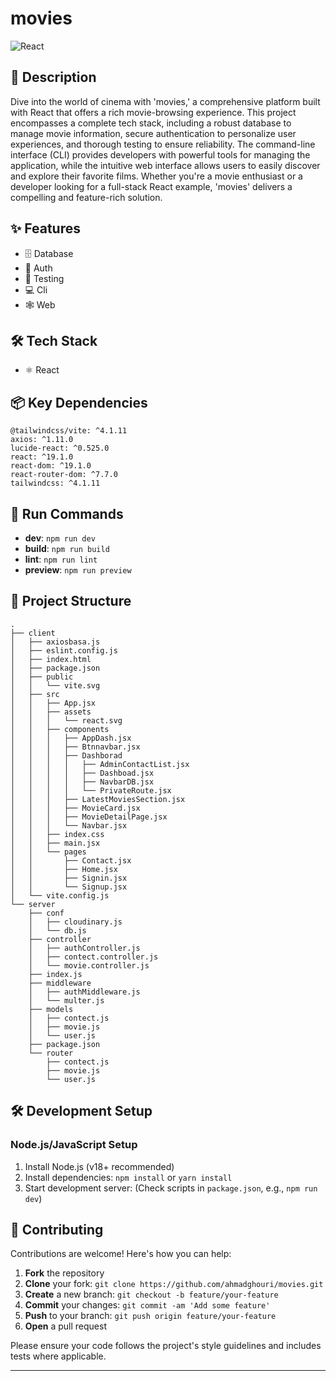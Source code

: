 # movies

![React](https://img.shields.io/badge/-React-blue?logo=react&logoColor=white)

## 📝 Description

Dive into the world of cinema with 'movies,' a comprehensive platform built with React that offers a rich movie-browsing experience. This project encompasses a complete tech stack, including a robust database to manage movie information, secure authentication to personalize user experiences, and thorough testing to ensure reliability. The command-line interface (CLI) provides developers with powerful tools for managing the application, while the intuitive web interface allows users to easily discover and explore their favorite films. Whether you're a movie enthusiast or a developer looking for a full-stack React example, 'movies' delivers a compelling and feature-rich solution.

## ✨ Features

- 🗄️ Database
- 🔐 Auth
- 🧪 Testing
- 💻 Cli
- 🕸️ Web


## 🛠️ Tech Stack

- ⚛️ React


## 📦 Key Dependencies

```
@tailwindcss/vite: ^4.1.11
axios: ^1.11.0
lucide-react: ^0.525.0
react: ^19.1.0
react-dom: ^19.1.0
react-router-dom: ^7.7.0
tailwindcss: ^4.1.11
```

## 🚀 Run Commands

- **dev**: `npm run dev`
- **build**: `npm run build`
- **lint**: `npm run lint`
- **preview**: `npm run preview`


## 📁 Project Structure

```
.
├── client
│   ├── axiosbasa.js
│   ├── eslint.config.js
│   ├── index.html
│   ├── package.json
│   ├── public
│   │   └── vite.svg
│   ├── src
│   │   ├── App.jsx
│   │   ├── assets
│   │   │   └── react.svg
│   │   ├── components
│   │   │   ├── AppDash.jsx
│   │   │   ├── Btnnavbar.jsx
│   │   │   ├── Dashborad
│   │   │   │   ├── AdminContactList.jsx
│   │   │   │   ├── Dashboad.jsx
│   │   │   │   ├── NavbarDB.jsx
│   │   │   │   └── PrivateRoute.jsx
│   │   │   ├── LatestMoviesSection.jsx
│   │   │   ├── MovieCard.jsx
│   │   │   ├── MovieDetailPage.jsx
│   │   │   └── Navbar.jsx
│   │   ├── index.css
│   │   ├── main.jsx
│   │   └── pages
│   │       ├── Contact.jsx
│   │       ├── Home.jsx
│   │       ├── Signin.jsx
│   │       └── Signup.jsx
│   └── vite.config.js
└── server
    ├── conf
    │   ├── cloudinary.js
    │   └── db.js
    ├── controller
    │   ├── authController.js
    │   ├── contect.controller.js
    │   └── movie.controller.js
    ├── index.js
    ├── middleware
    │   ├── authMiddleware.js
    │   └── multer.js
    ├── models
    │   ├── contect.js
    │   ├── movie.js
    │   └── user.js
    ├── package.json
    └── router
        ├── contect.js
        ├── movie.js
        └── user.js
```

## 🛠️ Development Setup

### Node.js/JavaScript Setup
1. Install Node.js (v18+ recommended)
2. Install dependencies: `npm install` or `yarn install`
3. Start development server: (Check scripts in `package.json`, e.g., `npm run dev`)


## 👥 Contributing

Contributions are welcome! Here's how you can help:

1. **Fork** the repository
2. **Clone** your fork: `git clone https://github.com/ahmadghouri/movies.git`
3. **Create** a new branch: `git checkout -b feature/your-feature`
4. **Commit** your changes: `git commit -am 'Add some feature'`
5. **Push** to your branch: `git push origin feature/your-feature`
6. **Open** a pull request

Please ensure your code follows the project's style guidelines and includes tests where applicable.

---

